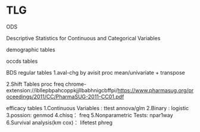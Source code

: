 # TLG 

ODS 


Descriptive Statistics for Continuous and  Categorical Variables

demographic tables

occds tables

BDS regular tables
  1.aval-chg by avisit
  proc mean/univariate + transpose

  2.Shift Tables
  proc freq
  chrome-extension://ibllepbpahcoppkjjllbabhnigcbffpi/https://www.pharmasug.org/proceedings/2011/CC/PharmaSUG-2011-CC01.pdf

efficacy tables
  1.Continuous Variables : ttest annova/glm 
  2.Binary : logistic
  3.possion: genmod
  4.chisq： freq
  5.Nonparametric Tests: npar1way
  6.Survival analysis(km cox)： lifetest phreg
  
 
  

